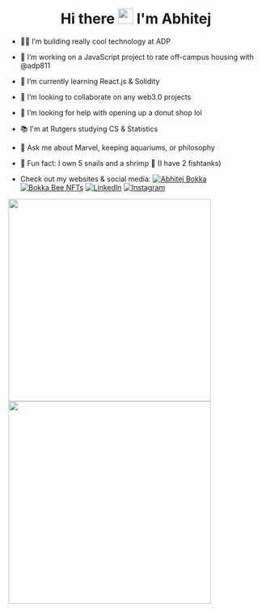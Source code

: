 <h1 align="center">Hi there <img src="https://raw.githubusercontent.com/MartinHeinz/MartinHeinz/master/wave.gif" width="30px"> I'm Abhitej</h1>

- 👨‍💻 I’m building really cool technology at ADP
- 🔭 I’m working on a JavaScript project to rate off-campus housing with @adp811
- 🌱 I’m currently learning React.js & Solidity
- 👯 I’m looking to collaborate on any web3.0 projects
- 🍩 I’m looking for help with opening up a donut shop lol
- 📚 I'm at Rutgers studying CS & Statistics
- 💬 Ask me about Marvel, keeping aquariums, or philosophy

- 🐌 Fun fact: I own 5 snails and a shrimp 🦐 (I have 2 fishtanks)
- Check out my websites & social media: 
<a href="https://abhitej-bokka.github.io/">![Abhitej Bokka](https://img.shields.io/badge/Abhitej_Bokka-816EFF?style=for-the-badge&logo=Three.js&logoColor=white)</a> 
<a href="https://bokka-bee-nfts.herokuapp.com/">![Bokka Bee NFTs](https://img.shields.io/badge/Bokka_Bee_NFTs-43B6B4?style=for-the-badge&logo=Ethereum&logoColor=white)</a> 
<a href="https://www.linkedin.com/in/abhitej-bokka/">![LinkedIn](https://img.shields.io/badge/LinkedIn-0077B5?style=for-the-badge&logo=linkedin&logoColor=white)</a>
<a href="https://www.instagram.com/abhitej.bokka/">![Instagram](https://img.shields.io/badge/Instagram-E4405F?style=for-the-badge&logo=instagram&logoColor=white)</a>

<p>
<img src="https://github-readme-stats.vercel.app/api?username=abhitej-bokka&&show_icons=true&title_color=ffffff&icon_color=bb2acf&text_color=daf7dc&bg_color=191919" width="400">
<a href="https://git.io/streak-stats"><img src="http://github-readme-streak-stats.herokuapp.com?user=abhitej-bokka&theme=highcontrast&hide_border=true" width="400" /></a>
</p>








